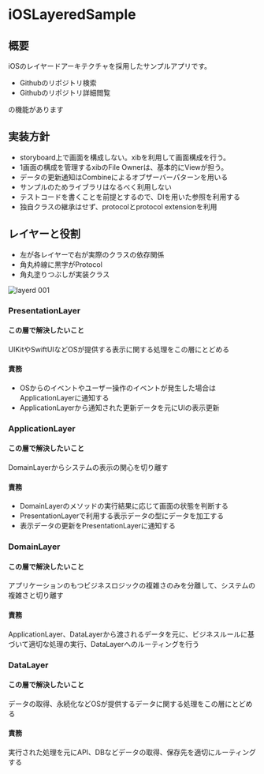 # iOSLayeredSample

## 概要

iOSのレイヤードアーキテクチャを採用したサンプルアプリです。

* Githubのリポジトリ検索
* Githubのリポジトリ詳細閲覧

の機能があります

## 実装方針

* storyboard上で画面を構成しない。xibを利用して画面構成を行う。
* 1画面の構成を管理するxibのFile Ownerは、基本的にViewが担う。
* データの更新通知はCombineによるオブザーバーパターンを用いる
* サンプルのためライブラリはなるべく利用しない
* テストコードを書くことを前提とするので、DIを用いた参照を利用する
* 独自クラスの継承はせず、protocolとprotocol extensionを利用

## レイヤーと役割

* 左が各レイヤーで右が実際のクラスの依存関係
* 角丸枠線に黒字がProtocol
* 角丸塗りつぶしが実装クラス

![layerd 001](https://user-images.githubusercontent.com/25366111/65311994-902a1880-dbcc-11e9-9498-178cc815de1f.jpeg)


### PresentationLayer

#### この層で解決したいこと

UIKitやSwiftUIなどOSが提供する表示に関する処理をこの層にとどめる

#### 責務

* OSからのイベントやユーザー操作のイベントが発生した場合はApplicationLayerに通知する
* ApplicationLayerから通知された更新データを元にUIの表示更新

### ApplicationLayer

#### この層で解決したいこと

DomainLayerからシステムの表示の関心を切り離す

#### 責務

* DomainLayerのメソッドの実行結果に応じて画面の状態を判断する
* PresentationLayerで利用する表示データの型にデータを加工する
* 表示データの更新をPresentationLayerに通知する

### DomainLayer

#### この層で解決したいこと

アプリケーションのもつビジネスロジックの複雑さのみを分離して、システムの複雑さと切り離す

#### 責務

ApplicationLayer、DataLayerから渡されるデータを元に、ビジネスルールに基づいて適切な処理の実行、DataLayerへのルーティングを行う

### DataLayer

#### この層で解決したいこと

データの取得、永続化などOSが提供するデータに関する処理をこの層にとどめる

####  責務

実行された処理を元にAPI、DBなどデータの取得、保存先を適切にルーティングする

